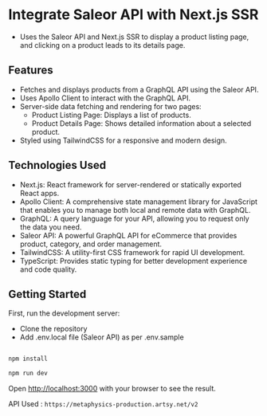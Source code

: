 # Integrate Saleor API with Next.js SSR
- Uses the Saleor API and Next.js SSR to display a product listing page, and clicking on a product leads to its details page.

  
## Features

- Fetches and displays products from a GraphQL API using the Saleor API.
- Uses Apollo Client to interact with the GraphQL API.
- Server-side data fetching and rendering for two pages:
    - Product Listing Page: Displays a list of products.
    - Product Details Page: Shows detailed information about a selected product.
- Styled using TailwindCSS for a responsive and modern design.


## Technologies Used

- Next.js: React framework for server-rendered or statically exported React apps.
- Apollo Client: A comprehensive state management library for JavaScript that enables you to manage both local and remote data with GraphQL.
- GraphQL: A query language for your API, allowing you to request only the data you need.
- Saleor API: A powerful GraphQL API for eCommerce that provides product, category, and order management.
- TailwindCSS: A utility-first CSS framework for rapid UI development.
- TypeScript: Provides static typing for better development experience and code quality.

## Getting Started

First, run the development server:

- Clone the repository
- Add .env.local file (Saleor API) as per .env.sample

```bash

npm install 

npm run dev

```

Open [http://localhost:3000](http://localhost:3000) with your browser to see the result.

API Used : ```https://metaphysics-production.artsy.net/v2```
